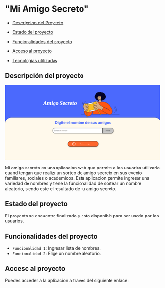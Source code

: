 <h1><center></center>"Mi Amigo Secreto"</center> </h1>

- [Descripcion del Proyecto](#descripcion-del-proyecto)

- [Estado del proyecto](#Estado-proyecto)

- [Funcionalidades del proyecto](#Funcionalidades-proyecto)

- [Acceso al proyecto](#acceso-proyecto)

- [Tecnologías utilizadas](#tecnologías-utilizadas)

## Descripción del proyecto

![MI AMIGO SECRETO](secreto.png)

Mi amigo secreto es una aplicacion web que permite a los usuarios utilizarla cuand tengan que realizr un sorteo de amigo secreto en sus evento familiares, sociales o academicos. Esta aplicacion permite ingresar una variedad de nombres y tiene la funcionalidad de sortear un nombre aleatorio, siendo este el resultado de tu amigo secreto.

## Estado del proyecto

El proyecto se encuentra finalizado y esta disponible para ser usado por los usuarios.

## Funcionalidades del proyecto

- `Funcionalidad 1`: Ingresar lista de nombres.
- `Funcionalidad 2`: Elige un nombre aleatorio.

## Acceso al proyecto

Puedes acceder a la aplicacion a traves del siguiente enlace:
